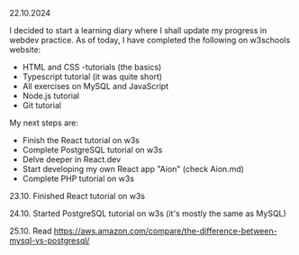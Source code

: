 22.10.2024

I decided to start a learning diary where I shall update my progress in webdev practice. 
As of today, I have completed the following on w3schools website:
- HTML and CSS -tutorials (the basics)
- Typescript tutorial (it was quite short)
- All exercises on MySQL and JavaScript
- Node.js tutorial
- Git tutorial

My next steps are:
- Finish the React tutorial on w3s
- Complete PostgreSQL tutorial on w3s
- Delve deeper in React.dev
- Start developing my own React app "Aion" (check Aion.md)
- Complete PHP tutorial on w3s

23.10. Finished React tutorial on w3s

24.10. Started PostgreSQL tutorial on w3s (it's mostly the same as MySQL)

25.10. Read https://aws.amazon.com/compare/the-difference-between-mysql-vs-postgresql/
